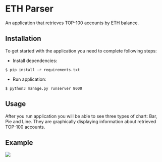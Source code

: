 # ETH Parser

An application that retrieves TOP-100 accounts by ETH balance.

## Installation

To get started with the application you need to complete following steps:

- Install dependencies:

```shell
$ pip install -r requirements.txt
```

- Run application:

```shell
$ python3 manage.py runserver 8000
```

## Usage

After you run application you will be able to see three types of chart: Bar, Pie and Line. They are graphically displaying information about retrieved TOP-100 accounts.

## Example

![](https://i.imgur.com/10nEa5k.png)
